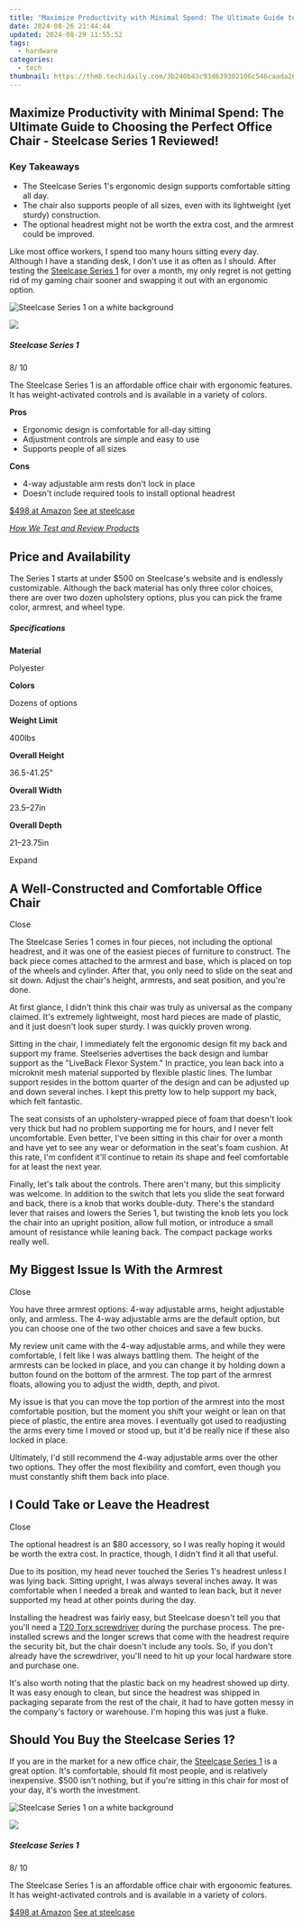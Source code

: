 ```yaml
---
title: "Maximize Productivity with Minimal Spend: The Ultimate Guide to Choosing the Perfect Office Chair - Steelcase Series 1 Reviewed!"
date: 2024-08-26 21:44:44
updated: 2024-08-29 11:55:52
tags:
  - hardware
categories:
  - tech
thumbnail: https://thmb.techidaily.com/3b240b43c93d639302106c546caada2668474e961bc69741ec2bb6713c7a134f.jpg
---
```


## Maximize Productivity with Minimal Spend: The Ultimate Guide to Choosing the Perfect Office Chair - Steelcase Series 1 Reviewed!

### Key Takeaways

* The Steelcase Series 1's ergonomic design supports comfortable sitting all day.
* The chair also supports people of all sizes, even with its lightweight (yet sturdy) construction.
* The optional headrest might not be worth the extra cost, and the armrest could be improved.

 Like most office workers, I spend too many hours sitting every day. Although I have a standing desk, I don't use it as often as I should. After testing the [Steelcase Series 1](https://amazon.com/dp/B078HG8HWF?tag=hotoge-20&ascsubtag=UUhtgUeUpU2002886&asc%5Frefurl=https%3A%2F%2Fwww.howtogeek.com%2Fsteelcase-series-1-review%2F&asc%5Fcampaign=Authority) for over a month, my only regret is not getting rid of my gaming chair sooner and swapping it out with an ergonomic option.

![Steelcase Series 1 on a white background](https://static1.howtogeekimages.com/wordpress/wp-content/uploads/2024/06/steelcase-series-1-on-a-white-background.jpg) 

![](https://static1.howtogeekimages.com/wordpresshttps://static0.howtogeekimages.com/wordpress/wp-content/uploads/2024/01/htg-rec-2024-2000-1.png) 

#####  Steelcase Series 1

8/ 10 

The Steelcase Series 1 is an affordable office chair with ergonomic features. It has weight-activated controls and is available in a variety of colors.

**Pros** 
* Ergonomic design is comfortable for all-day sitting
* Adjustment controls are simple and easy to use
* Supports people of all sizes

**Cons** 
* 4-way adjustable arm rests don't lock in place
* Doesn't include required tools to install optional headrest

[$498 at Amazon](https://www.amazon.com/Steelcase-435A00-Office-Chair-Licorice/dp/B078HG8HWF/?tag=hotoge-20&ascsubtag=UUhtgUeUpU2002886&asc%5Frefurl=https%3A%2F%2Fwww.howtogeek.com%2Fsteelcase-series-1-review%2F&asc%5Fcampaign=Authority) [See at steelcase](https://www.anrdoezrs.net/click-3607085-15238815?sid=htgseries1review&url=https%3A%2F%2Fstore.steelcase.com%2Fsteelcase-series-1) 

[_How We Test and Review Products_](https://vp-tips.techidaily.com/swiftly-move-data-fast-and-reliable-methods-to-direct-files-onto-your-computer/)

##  Price and Availability

 The Series 1 starts at under $500 on Steelcase's website and is endlessly customizable. Although the back material has only three color choices, there are over two dozen upholstery options, plus you can pick the frame color, armrest, and wheel type.

#####  Specifications

**Material** 

 Polyester 

**Colors** 

 Dozens of options 

**Weight Limit** 

 400lbs 

**Overall Height** 

 36.5-41.25" 

**Overall Width** 

 23.5–27in 

**Overall Depth** 

 21–23.75in 

Expand 

##  A Well-Constructed and Comfortable Office Chair

Close 

 The Steelcase Series 1 comes in four pieces, not including the optional headrest, and it was one of the easiest pieces of furniture to construct. The back piece comes attached to the armrest and base, which is placed on top of the wheels and cylinder. After that, you only need to slide on the seat and sit down. Adjust the chair's height, armrests, and seat position, and you're done.

 At first glance, I didn't think this chair was truly as universal as the company claimed. It's extremely lightweight, most hard pieces are made of plastic, and it just doesn't look super sturdy. I was quickly proven wrong.

 Sitting in the chair, I immediately felt the ergonomic design fit my back and support my frame. Steelseries advertises the back design and lumbar support as the "LiveBack Flexor System." In practice, you lean back into a microknit mesh material supported by flexible plastic lines. The lumbar support resides in the bottom quarter of the design and can be adjusted up and down several inches. I kept this pretty low to help support my back, which felt fantastic.

 The seat consists of an upholstery-wrapped piece of foam that doesn't look very thick but had no problem supporting me for hours, and I never felt uncomfortable. Even better, I've been sitting in this chair for over a month and have yet to see any wear or deformation in the seat's foam cushion. At this rate, I'm confident it'll continue to retain its shape and feel comfortable for at least the next year.

 Finally, let's talk about the controls. There aren't many, but this simplicity was welcome. In addition to the switch that lets you slide the seat forward and back, there is a knob that works double-duty. There's the standard lever that raises and lowers the Series 1, but twisting the knob lets you lock the chair into an upright position, allow full motion, or introduce a small amount of resistance while leaning back. The compact package works really well.

##  My Biggest Issue Is With the Armrest

Close 

 You have three armrest options: 4-way adjustable arms, height adjustable only, and armless. The 4-way adjustable arms are the default option, but you can choose one of the two other choices and save a few bucks.

 My review unit came with the 4-way adjustable arms, and while they were comfortable, I felt like I was always battling them. The height of the armrests can be locked in place, and you can change it by holding down a button found on the bottom of the armrest. The top part of the armrest floats, allowing you to adjust the width, depth, and pivot.

 My issue is that you can move the top portion of the armrest into the most comfortable position, but the moment you shift your weight or lean on that piece of plastic, the entire area moves. I eventually got used to readjusting the arms every time I moved or stood up, but it'd be really nice if these also locked in place.

 Ultimately, I'd still recommend the 4-way adjustable arms over the other two options. They offer the most flexibility and comfort, even though you must constantly shift them back into place.

##  I Could Take or Leave the Headrest

Close 

 The optional headrest is an $80 accessory, so I was really hoping it would be worth the extra cost. In practice, though, I didn't find it all that useful.

 Due to its position, my head never touched the Series 1's headrest unless I was lying back. Sitting upright, I was always several inches away. It was comfortable when I needed a break and wanted to lean back, but it never supported my head at other points during the day.

 Installing the headrest was fairly easy, but Steelcase doesn't tell you that you'll need a [T20 Torx screwdriver](https://www.amazon.com/Torx-T20-screwdriver/s?k=Torx+T20+screwdriver&tag=hotoge-20&ascsubtag=UUhtgUeUpU2002886&asc%5Frefurl=https%3A%2F%2Fwww.howtogeek.com%2Fsteelcase-series-1-review%2F&asc%5Fcampaign=Authority) during the purchase process. The pre-installed screws and the longer screws that come with the headrest require the security bit, but the chair doesn't include any tools. So, if you don't already have the screwdriver, you'll need to hit up your local hardware store and purchase one.

 It's also worth noting that the plastic back on my headrest showed up dirty. It was easy enough to clean, but since the headrest was shipped in packaging separate from the rest of the chair, it had to have gotten messy in the company's factory or warehouse. I'm hoping this was just a fluke.

##  Should You Buy the Steelcase Series 1?

 If you are in the market for a new office chair, the [Steelcase Series 1](http://amazon.com/dp/B078HG8HWF?tag=hotoge-20&ascsubtag=UUhtgUeUpU2002886&asc%5Frefurl=https%3A%2F%2Fwww.howtogeek.com%2Fsteelcase-series-1-review%2F&asc%5Fcampaign=Authority) is a great option. It's comfortable, should fit most people, and is relatively inexpensive. $500 isn't nothing, but if you're sitting in this chair for most of your day, it's worth the investment.

![Steelcase Series 1 on a white background](https://static1.howtogeekimages.com/wordpress/wp-content/uploads/2024/06/steelcase-series-1-on-a-white-background.jpg) 

![](https://static1.howtogeekimages.com/wordpresshttps://static0.howtogeekimages.com/wordpress/wp-content/uploads/2024/01/htg-rec-2024-2000-1.png) 

#####  Steelcase Series 1

8/ 10 

The Steelcase Series 1 is an affordable office chair with ergonomic features. It has weight-activated controls and is available in a variety of colors.

[$498 at Amazon](https://www.amazon.com/Steelcase-435A00-Office-Chair-Licorice/dp/B078HG8HWF/?tag=hotoge-20&ascsubtag=UUhtgUeUpU2002886&asc%5Frefurl=https%3A%2F%2Fwww.howtogeek.com%2Fsteelcase-series-1-review%2F&asc%5Fcampaign=Authority) [See at steelcase](https://www.anrdoezrs.net/click-3607085-15238815?sid=htgseries1review&url=https%3A%2F%2Fstore.steelcase.com%2Fsteelcase-series-1)

<ins class="adsbygoogle"
     style="display:block"
     data-ad-format="autorelaxed"
     data-ad-client="ca-pub-7571918770474297"
     data-ad-slot="1223367746"></ins>



<ins class="adsbygoogle"
     style="display:block"
     data-ad-client="ca-pub-7571918770474297"
     data-ad-slot="8358498916"
     data-ad-format="auto"
     data-full-width-responsive="true"></ins>
